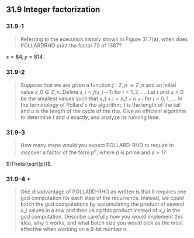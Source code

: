 ## 31.9 Integer factorization

### 31.9-1

> Referring to the execution history shown in Figure 31.7(a), when does POLLARDRHO print the factor 73 of 1387?

$x = 84, y = 814$.

### 31.9-2

> Suppose that we are given a function $f : \mathbb{Z}\_n \rightarrow \mathbb{Z}\_n$ and an initial value $x\_0 \in \mathbb{Z}\_n$. Define $x\_i = f(x\_{i - 1})$ for $i = 1,2,\dots$. Let $t$ and $u > 0$ be the smallest values such that $x\_{t+i} = x\_{t+u+i}$ for $i = 0, 1, \dots$. In the terminology of Pollard's rho algorithm, $t$ is the length of the tail and $u$ is the length of the cycle of the rho. Give an efficient algorithm to determine $t$ and $u$ exactly, and analyze its running time.

### 31.9-3

> How many steps would you expect POLLARD-RHO to require to discover a factor of the form $p^e$, where $p$ is prime and $e > 1$?

$\Theta(\sqrt{p})$.

### 31.9-4 $\star$

> One disadvantage of POLLARD-RHO as written is that it requires one gcd computation for each step of the recurrence. Instead, we could batch the gcd computations by accumulating the product of several $x\_i$ values in a row and then using this product instead of $x\_i$ in the gcd computation. Describe carefully how you would implement this idea, why it works, and what batch size you would pick as the most effective when working on a $\beta$-bit number $n$.
